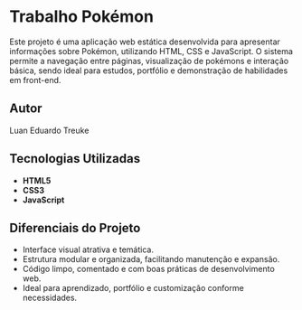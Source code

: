 # Trabalho Pokémon 

Este projeto é uma aplicação web estática desenvolvida para apresentar informações sobre Pokémon, utilizando HTML, CSS e JavaScript. O sistema permite a navegação entre páginas, visualização de pokémons e interação básica, sendo ideal para estudos, portfólio e demonstração de habilidades em front-end.

## Autor

Luan Eduardo Treuke

## Tecnologias Utilizadas
- **HTML5**
- **CSS3**
- **JavaScript**

## Diferenciais do Projeto
- Interface visual atrativa e temática.
- Estrutura modular e organizada, facilitando manutenção e expansão.
- Código limpo, comentado e com boas práticas de desenvolvimento web.
- Ideal para aprendizado, portfólio e customização conforme necessidades.



